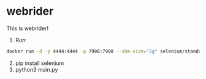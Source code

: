 # webrider

This is webrider!

1) Run:
```bash
docker run -d -p 4444:4444 -p 7900:7900 --shm-size="2g" selenium/standalone-chrome:latest
```

2) pip install selenium
3) python3 main.py